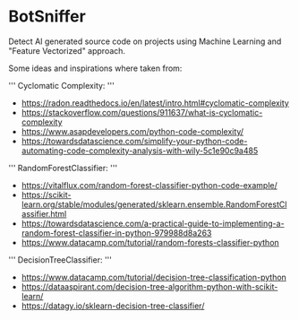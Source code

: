 # BotSniffer

Detect AI generated source code on projects using Machine Learning and "Feature Vectorized" approach.

Some ideas and inspirations where taken from:

''' Cyclomatic Complexity: '''

* https://radon.readthedocs.io/en/latest/intro.html#cyclomatic-complexity
* https://stackoverflow.com/questions/911637/what-is-cyclomatic-complexity
* https://www.asapdevelopers.com/python-code-complexity/
* https://towardsdatascience.com/simplify-your-python-code-automating-code-complexity-analysis-with-wily-5c1e90c9a485

''' RandomForestClassifier: '''

* https://vitalflux.com/random-forest-classifier-python-code-example/
* https://scikit-learn.org/stable/modules/generated/sklearn.ensemble.RandomForestClassifier.html
* https://towardsdatascience.com/a-practical-guide-to-implementing-a-random-forest-classifier-in-python-979988d8a263
* https://www.datacamp.com/tutorial/random-forests-classifier-python

''' DecisionTreeClassifier: '''

* https://www.datacamp.com/tutorial/decision-tree-classification-python
* https://dataaspirant.com/decision-tree-algorithm-python-with-scikit-learn/
* https://datagy.io/sklearn-decision-tree-classifier/